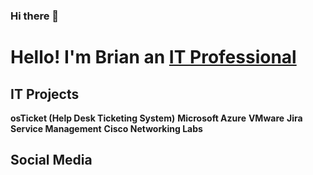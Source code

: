 ### Hi there 👋

<h1>Hello! I'm Brian an <a href = "www.linkedin.com/in/brian-truong-0b18251b8"> IT Professional </a></h1>
<h2>IT Projects</h2>
<b>osTicket (Help Desk Ticketing System)</b>
<b>Microsoft Azure</b>
<b>VMware</b>
<b>Jira Service Management</b>
<b>Cisco Networking Labs</b>

<h2>Social Media</h2>
